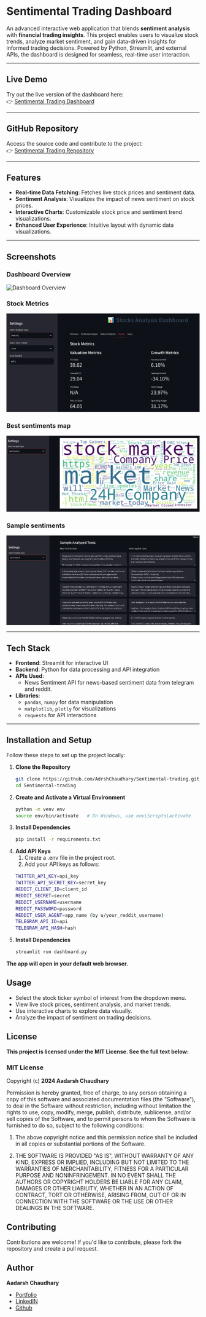 # Sentimental Trading Dashboard

An advanced interactive web application that blends **sentiment analysis** with **financial trading insights**. This project enables users to visualize stock trends, analyze market sentiment, and gain data-driven insights for informed trading decisions. Powered by Python, Streamlit, and external APIs, the dashboard is designed for seamless, real-time user interaction.

---

## Live Demo

Try out the live version of the dashboard here:  
👉 [Sentimental Trading Dashboard](https://sentimental-trading.streamlit.app)

---

## GitHub Repository

Access the source code and contribute to the project:  
👉 [Sentimental Trading Repository](https://github.com/AdrshChaudhary/Sentimental-trading)

---

## Features

- **Real-time Data Fetching**: Fetches live stock prices and sentiment data.
- **Sentiment Analysis**: Visualizes the impact of news sentiment on stock prices.
- **Interactive Charts**: Customizable stock price and sentiment trend visualizations.
- **Enhanced User Experience**: Intuitive layout with dynamic data visualizations.

---

## Screenshots

### Dashboard Overview  
![Dashboard Overview](images/dashboard.PNG)

### Stock Metrics  
![Stock Trends](images/metrics.PNG)

### Best sentiments map
![Wordcloud](images/wordcloud.PNG)

### Sample sentiments
![Sample texts](images/texts.PNG)

---

## Tech Stack

- **Frontend**: Streamlit for interactive UI
- **Backend**: Python for data processing and API integration
- **APIs Used**:
  - News Sentiment API for news-based sentiment data from telegram and reddit.
- **Libraries**:
  - `pandas`, `numpy` for data manipulation
  - `matplotlib`, `plotly` for visualizations
  - `requests` for API interactions

---

## Installation and Setup

Follow these steps to set up the project locally:

1. **Clone the Repository**
   ```bash
   git clone https://github.com/AdrshChaudhary/Sentimental-trading.git
   cd Sentimental-trading

2. **Create and Activate a Virtual Environment**
   ```bash
   python -m venv env
   source env/bin/activate   # On Windows, use env\Scripts\activate

3. **Install Dependencies**
   ```bash
   pip install -r requirements.txt

3. **Add API Keys**
   1. Create a .env file in the project root.
   2. Add your API keys as follows:
   ```bash
   TWITTER_API_KEY=api_key
   TWITTER_API_SECRET_KEY=secret_key
   REDDIT_CLIENT_ID=client_id
   REDDIT_SECRET=secret
   REDDIT_USERNAME=username
   REDDIT_PASSWORD=password
   REDDIT_USER_AGENT=app_name (by u/your_reddit_username)
   TELEGRAM_API_ID=api
   TELEGRAM_API_HASH=hash

4. **Install Dependencies**
   ```bash
   streamlit run dashboard.py
**The app will open in your default web browser.**

## Usage
- Select the stock ticker symbol of interest from the dropdown menu.
- View live stock prices, sentiment analysis, and market trends.
- Use interactive charts to explore data visually.
- Analyze the impact of sentiment on trading decisions.

## License
**This project is licensed under the MIT License. See the full text below:**
### MIT License

Copyright (c) **2024 Aadarsh Chaudhary**

Permission is hereby granted, free of charge, to any person obtaining a copy of this software and associated documentation files (the "Software"), to deal in the Software without restriction, including without limitation the rights to use, copy, modify, merge, publish, distribute, sublicense, and/or sell copies of the Software, and to permit persons to whom the Software is furnished to do so, subject to the following conditions:

1. The above copyright notice and this permission notice shall be included in all copies or substantial portions of the Software.

2. THE SOFTWARE IS PROVIDED "AS IS", WITHOUT WARRANTY OF ANY KIND, EXPRESS OR IMPLIED, INCLUDING BUT NOT LIMITED TO THE WARRANTIES OF MERCHANTABILITY, FITNESS FOR A PARTICULAR PURPOSE AND         NONINFRINGEMENT. IN NO EVENT SHALL THE AUTHORS OR COPYRIGHT HOLDERS BE LIABLE FOR ANY CLAIM, DAMAGES OR OTHER LIABILITY, WHETHER IN AN ACTION OF CONTRACT, TORT OR OTHERWISE, ARISING FROM,     OUT OF OR IN CONNECTION WITH THE SOFTWARE OR THE USE OR OTHER DEALINGS IN THE SOFTWARE.


## Contributing
Contributions are welcome!
If you'd like to contribute, please fork the repository and create a pull request.

## Author
**Aadarsh Chaudhary**
- [Portfolio](https://aadrsh.netlify.app/)
- [LinkedIN](https://www.linkedin.com/in/aadarshchaudhary/)
- [Github](https://github.com/AdrshChaudhary)




